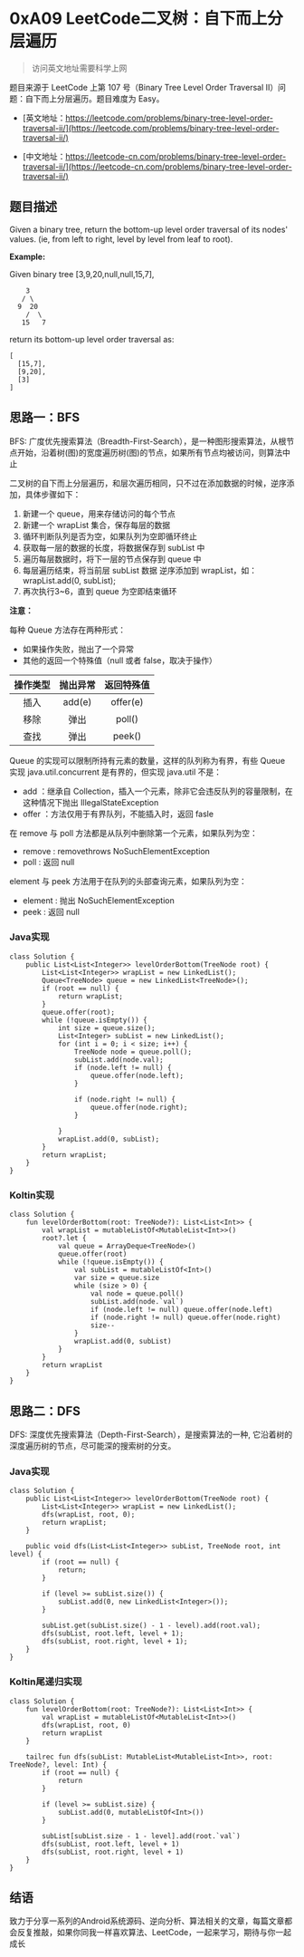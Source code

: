 # 0xA09 LeetCode二叉树：自下而上分层遍历

> 访问英文地址需要科学上网

题目来源于 LeetCode 上第 107 号（Binary Tree Level Order Traversal II）问题：自下而上分层遍历。题目难度为 Easy。

* [英文地址：https://leetcode.com/problems/binary-tree-level-order-traversal-ii/](https://leetcode.com/problems/binary-tree-level-order-traversal-ii/)

* [中文地址：https://leetcode-cn.com/problems/binary-tree-level-order-traversal-ii/](https://leetcode-cn.com/problems/binary-tree-level-order-traversal-ii/)

## 题目描述

Given a binary tree, return the bottom-up level order traversal of its nodes' values. (ie, from left to right, level by level from leaf to root).

**Example:**

Given binary tree [3,9,20,null,null,15,7],

```
    3
   / \
  9  20
    /  \
   15   7
```

return its bottom-up level order traversal as:

```
[
  [15,7],
  [9,20],
  [3]
]
```

## 思路一：BFS

BFS: 广度优先搜索算法（Breadth-First-Search），是一种图形搜索算法，从根节点开始，沿着树(图)的宽度遍历树(图)的节点，如果所有节点均被访问，则算法中止

二叉树的自下而上分层遍历，和层次遍历相同，只不过在添加数据的时候，逆序添加，具体步骤如下：

1. 新建一个 queue，用来存储访问的每个节点
2. 新建一个 wrapList 集合，保存每层的数据
3. 循环判断队列是否为空，如果队列为空即循环终止
4. 获取每一层的数据的长度，将数据保存到 subList 中
5. 遍历每层数据时，将下一层的节点保存到 queue 中
6. 每层遍历结束，将当前层 subList 数据 逆序添加到 wrapList，如：wrapList.add(0, subList);
7. 再次执行3~6，直到 queue 为空即结束循环

**注意：**

每种 Queue 方法存在两种形式：

* 如果操作失败，抛出了一个异常
* 其他的返回一个特殊值（null 或者 false，取决于操作）

| 操作类型 | 抛出异常 | 返回特殊值 |
| :-: | :-: | :-: |
| 插入 | add(e) | offer(e) |
| 移除 | 弹出 | poll() |
| 查找 | 弹出 | peek() |

Queue 的实现可以限制所持有元素的数量，这样的队列称为有界，有些 Queue 实现 java.util.concurrent 是有界的，但实现 java.util 不是：

* add ：继承自 Collection，插入一个元素，除非它会违反队列的容量限制，在这种情况下抛出 IllegalStateException
* offer ：方法仅用于有界队列，不能插入时，返回 fasle

在 remove 与 poll 方法都是从队列中删除第一个元素，如果队列为空：

* remove : removethrows NoSuchElementException
* poll : 返回 null

element 与 peek 方法用于在队列的头部查询元素，如果队列为空：

* element : 抛出 NoSuchElementException
* peek : 返回 null

### Java实现

```
class Solution {
    public List<List<Integer>> levelOrderBottom(TreeNode root) {
        List<List<Integer>> wrapList = new LinkedList();
        Queue<TreeNode> queue = new LinkedList<TreeNode>();
        if (root == null) {
            return wrapList;
        }
        queue.offer(root);
        while (!queue.isEmpty()) {
            int size = queue.size();
            List<Integer> subList = new LinkedList();
            for (int i = 0; i < size; i++) {
                TreeNode node = queue.poll();
                subList.add(node.val);
                if (node.left != null) {
                    queue.offer(node.left);
                }

                if (node.right != null) {
                    queue.offer(node.right);
                }

            }
            wrapList.add(0, subList);
        }
        return wrapList;
    }
}
```

### Koltin实现

```
class Solution {
    fun levelOrderBottom(root: TreeNode?): List<List<Int>> {
        val wrapList = mutableListOf<MutableList<Int>>()
        root?.let {
            val queue = ArrayDeque<TreeNode>()
            queue.offer(root)
            while (!queue.isEmpty()) {
                val subList = mutableListOf<Int>()
                var size = queue.size
                while (size > 0) {
                    val node = queue.poll()
                    subList.add(node.`val`)
                    if (node.left != null) queue.offer(node.left)
                    if (node.right != null) queue.offer(node.right)
                    size--
                }
                wrapList.add(0, subList)
            }
        }
        return wrapList
    }
}
```

## 思路二：DFS

DFS: 深度优先搜索算法（Depth-First-Search），是搜索算法的一种, 它沿着树的深度遍历树的节点，尽可能深的搜索树的分支。

### Java实现

```
class Solution {
    public List<List<Integer>> levelOrderBottom(TreeNode root) {
        List<List<Integer>> wrapList = new LinkedList();
        dfs(wrapList, root, 0);
        return wrapList;
    }

    public void dfs(List<List<Integer>> subList, TreeNode root, int level) {
        if (root == null) {
            return;
        }

        if (level >= subList.size()) {
            subList.add(0, new LinkedList<Integer>());
        }

        subList.get(subList.size() - 1 - level).add(root.val);
        dfs(subList, root.left, level + 1);
        dfs(subList, root.right, level + 1);
    }
}
```

### Koltin尾递归实现

```
class Solution {
    fun levelOrderBottom(root: TreeNode?): List<List<Int>> {
        val wrapList = mutableListOf<MutableList<Int>>()
        dfs(wrapList, root, 0)
        return wrapList
    }

    tailrec fun dfs(subList: MutableList<MutableList<Int>>, root: TreeNode?, level: Int) {
        if (root == null) {
            return
        }

        if (level >= subList.size) {
            subList.add(0, mutableListOf<Int>())
        }

        subList[subList.size - 1 - level].add(root.`val`)
        dfs(subList, root.left, level + 1)
        dfs(subList, root.right, level + 1)
    }
}
```

## 结语

致力于分享一系列的Android系统源码、逆向分析、算法相关的文章，每篇文章都会反复推敲，如果你同我一样喜欢算法、LeetCode，一起来学习，期待与你一起成长


